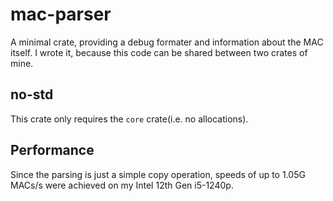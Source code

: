 # mac-parser
A minimal crate, providing a debug formater and information about the MAC itself. I wrote it, because this code can be shared between two crates of mine.
## no-std
This crate only requires the ```core``` crate(i.e. no allocations).
## Performance
Since the parsing is just a simple copy operation, speeds of up to 1.05G MACs/s were achieved on my Intel 12th Gen i5-1240p.
